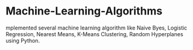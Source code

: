 # Machine-Learning-Algorithms
mplemented several machine learning algorithm like Naive Byes, Logistic Regression, Nearest Means, K-Means Clustering, Random Hyperplanes using Python.
